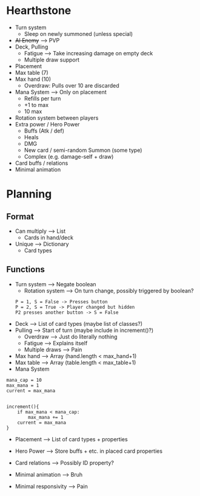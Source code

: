 # Hearthstone
- Turn system
    - Sleep on newly summoned (unless special)
- ~~AI Enemy~~ --> PVP
- Deck, Pulling
    - Fatigue --> Take increasing damage on empty deck
    - Multiple draw support
- Placement
- Max table (7)
- Max hand (10)
    - Overdraw: Pulls over 10 are discarded
- Mana System --> Only on placement
    - Refills per turn
    - +1 to max
    - 10 max
- Rotation system between players
- Extra power / Hero Power
    - Buffs (Atk / def)
    - Heals
    - DMG
    - New card / semi-random Summon (some type)
    - Complex (e.g. damage-self + draw)
- Card buffs / relations
- Minimal animation




# Planning

## Format
- Can multiply --> List
    - Cards in hand/deck
- Unique --> Dictionary
    - Card types

## Functions
- Turn system --> Negate boolean
    - Rotation system --> On turn change, possibly triggered by boolean?
    ```
    P = 1, S = False -> Presses button
    P = 2, S = True -> Player changed but hidden
    P2 presses another button -> S = False
    ```
- Deck --> List of card types (maybe list of classes?)
- Pulling --> Start of turn (maybe include in increment()?)
    - Overdraw --> Just do literally nothing
    - Fatigue --> Explains itself
    - Multiple draws --> Pain
- Max hand --> Array (hand.length < max_hand+1)
- Max table --> Array (table.length < max_table+1)
- Mana System
```
mana_cap = 10
max_mana = 1
current = max_mana


increment(){
    if max_mana < mana_cap:
        max_mana += 1
    current = max_mana
}
```
- Placement --> List of card types + properties
- Hero Power --> Store buffs + etc. in placed card properties
- Card relations --> Possibly ID property?

- Minimal animation --> Bruh

- Minimal responsivity --> Pain